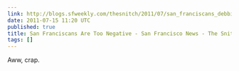 ```yaml
---
link: http://blogs.sfweekly.com/thesnitch/2011/07/san_franciscans_debbie_downer.php
date: 2011-07-15 11:20 UTC
published: true
title: San Franciscans Are Too Negative - San Francisco News - The Snitch
tags: []
---
```


Aww, crap.
